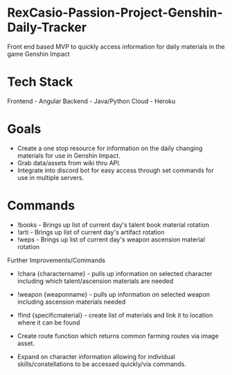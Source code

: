 # RexCasio-Passion-Project-Genshin-Daily-Tracker
Front end based MVP to quickly access information for daily materials in the game Genshin Impact



# Tech Stack
Frontend - Angular
Backend - Java/Python
Cloud - Heroku




# Goals

- Create a one stop resource for information on the daily changing materials for use in Genshin Impact.
- Grab data/assets from wiki thru API.
- Integrate into discord bot for easy access through set commands for use in multiple servers.



# Commands
- !books - Brings up list of current day's talent book material rotation
- !arti - Brings up list of current day's artifact rotation
- !weps - Brings up list of current day's weapon ascension material rotation




Further Improvements/Commands
- !chara {charactername} - pulls up information on selected character including which talent/ascension materials are needed
- !weapon {weaponname} - pulls up information on selected weapon including ascension materials needed 
- !find {specificmaterial} - create list of materials and link it to location where it can be found


-  Create route function which returns common farming routes via image asset.
-  Expand on character information allowing for individual skills/constellations to be accessed quickly/via commands.
